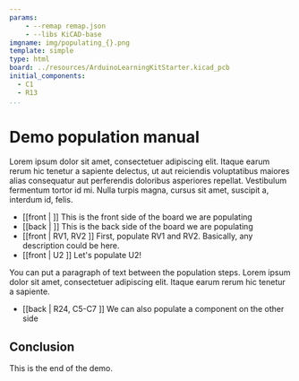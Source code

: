 ```yaml
---
params:
    - --remap remap.json
    - --libs KiCAD-base
imgname: img/populating_{}.png
template: simple
type: html
board: ../resources/ArduinoLearningKitStarter.kicad_pcb
initial_components:
  - C1
  - R13
...
```


# Demo population manual

Lorem ipsum dolor sit amet, consectetuer adipiscing elit. Itaque earum rerum hic
tenetur a sapiente delectus, ut aut reiciendis voluptatibus maiores alias
consequatur aut perferendis doloribus asperiores repellat. Vestibulum fermentum
tortor id mi. Nulla turpis magna, cursus sit amet, suscipit a, interdum id,
felis.

- [[front | ]] This is the front side of the board we are populating
- [[back | ]] This is the back side of the board we are populating
- [[front | RV1, RV2 ]] First, populate RV1 and RV2. Basically, any description
  could be here.
- [[front | U2 ]] Let's populate U2!

You can put a paragraph of text between the population steps. Lorem ipsum dolor
sit amet, consectetuer adipiscing elit. Itaque earum rerum hic tenetur a
sapiente.

- [[back | R24, C5-C7 ]] We can also populate a component on the other side

## Conclusion

This is the end of the demo.
